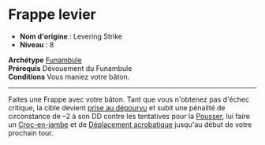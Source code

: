# Frappe levier

 * **Nom d'origine** : Levering Strike
 * **Niveau** : 8


<p><span id="ctl00_MainContent_DetailedOutput"><strong>Archétype</strong> <u><a href="https://2e.aonprd.com/Archetypes.aspx?ID=37">Funambule</a></u><br><strong>Prérequis</strong> Dévouement du Funambule<br><strong>Conditions</strong> Vous maniez votre bâton.<br></span></p>
<hr>
<p>Faites une Frappe avec votre bâton. Tant que vous n'obtenez pas d'échec critique, la cible devient <a href="https://2e.aonprd.com/Conditions.aspx?ID=16">prise au dépourvu</a> et subit une pénalité de circonstance de –2 à son DD contre les tentatives pour la <a href="https://2e.aonprd.com/Actions.aspx?ID=38">Pousser</a>, lui faire un <a href="https://2e.aonprd.com/Actions.aspx?ID=40">Croc-en-jambe</a> et de <a href="https://2e.aonprd.com/Actions.aspx?ID=29">Déplacement acrobatique</a> jusqu'au début de votre prochain tour.&nbsp;</p>